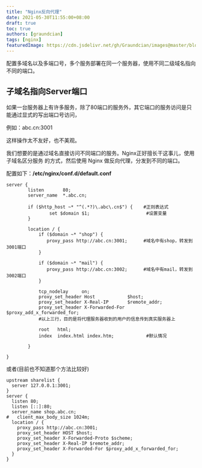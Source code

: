 ```yaml
---
title: "Nginx反向代理"
date: 2021-05-30T11:55:00+08:00
draft: true
toc: true
authors: [graundcian]
tags: [nginx]
featuredImage: https://cdn.jsdelivr.net/gh/Graundcian/images@master/blog/simple-nginx-reverse-proxy-for-use-with-organizr.3ngvvawn8140.png
---
```


配置多域名以及多端口号，多个服务部署在同一个服务器，使用不同二级域名指向不同的端口。

<!--more-->

## 子域名指向Server端口

如果一台服务器上有许多服务，除了80端口的服务外，其它端口的服务访问是只能通过显式的写出端口号访问，

例如：abc.cn:3001   

这样操作太不友好，也不美观。

我们想要的是通过域名直接访问不同端口的服务。Nginx正好擅长干这事儿，使用子域名区分服务 的方式，然后使用 Nginx 做反向代理，分发到不同的端口。

配置如下：**/etc/nginx/conf.d/default.conf**

```nginx
server {
        listen       80;
        server_name  *.abc.cn;
 
        if ($http_host ~* "^(.*?)\.abc\.cn$") {    #正则表达式
                set $domain $1;                     #设置变量
        }
 
        location / {
            if ($domain ~* "shop") {
               proxy_pass http://abc.cn:3001;      #域名中有shop，转发到3001端口
            }
 
            if ($domain ~* "mail") {
               proxy_pass http://abc.cn:3002;      #域名中有mail，转发到3002端口
            }
 
            tcp_nodelay     on;
            proxy_set_header Host            $host;
            proxy_set_header X-Real-IP       $remote_addr;
            proxy_set_header X-Forwarded-For $proxy_add_x_forwarded_for;
            #以上三行，目的是将代理服务器收到的用户的信息传到真实服务器上
 
            root   html;
            index  index.html index.htm;            #默认情况
 
        }
 
}
```

或者(目前也不知道那个方法比较好)

```nginx
upstream sharelist {
  server 127.0.0.1:3001;
}
server {
  listen 80;
  listen [::]:80;
  server_name shop.abc.cn;
#   client_max_body_size 1024m;
  location / {
    proxy_pass http://abc.cn:3001;
    proxy_set_header HOST $host;
    proxy_set_header X-Forwarded-Proto $scheme;
    proxy_set_header X-Real-IP $remote_addr;
    proxy_set_header X-Forwarded-For $proxy_add_x_forwarded_for;
  }
}
```



